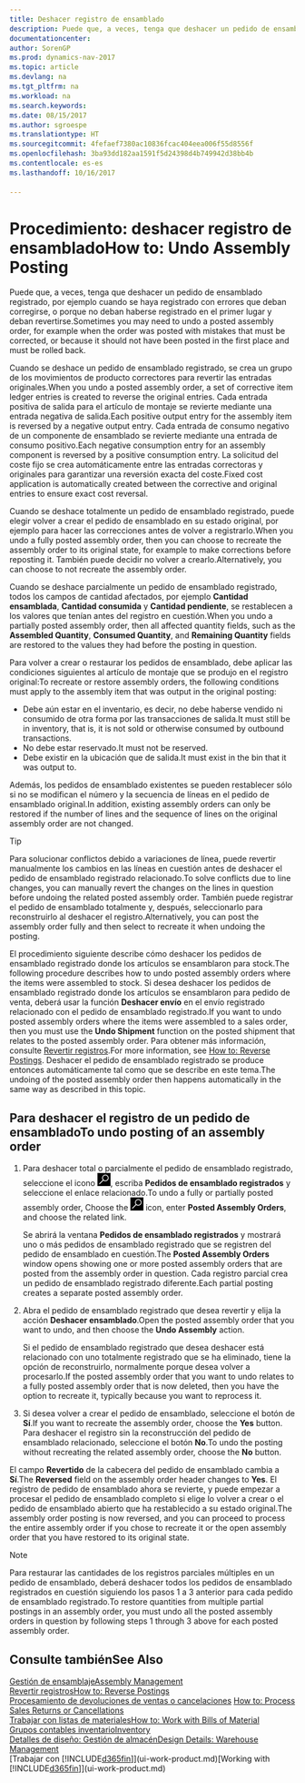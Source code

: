 ```yaml
---
title: Deshacer registro de ensamblado
description: Puede que, a veces, tenga que deshacer un pedido de ensamblado registrado, por ejemplo cuando se haya registrado con errores que deban corregirse, o porque no deban haberse registrado en el primer lugar y deban revertirse.
documentationcenter: 
author: SorenGP
ms.prod: dynamics-nav-2017
ms.topic: article
ms.devlang: na
ms.tgt_pltfrm: na
ms.workload: na
ms.search.keywords: 
ms.date: 08/15/2017
ms.author: sgroespe
ms.translationtype: HT
ms.sourcegitcommit: 4fefaef7380ac10836fcac404eea006f55d8556f
ms.openlocfilehash: 3ba93dd182aa1591f5d24398d4b749942d38bb4b
ms.contentlocale: es-es
ms.lasthandoff: 10/16/2017

---
```

# <a name="how-to-undo-assembly-posting"></a><span data-ttu-id="b968e-103">Procedimiento: deshacer registro de ensamblado</span><span class="sxs-lookup"><span data-stu-id="b968e-103">How to: Undo Assembly Posting</span></span>
<span data-ttu-id="b968e-104">Puede que, a veces, tenga que deshacer un pedido de ensamblado registrado, por ejemplo cuando se haya registrado con errores que deban corregirse, o porque no deban haberse registrado en el primer lugar y deban revertirse.</span><span class="sxs-lookup"><span data-stu-id="b968e-104">Sometimes you may need to undo a posted assembly order, for example when the order was posted with mistakes that must be corrected, or because it should not have been posted in the first place and must be rolled back.</span></span>

<span data-ttu-id="b968e-105">Cuando se deshace un pedido de ensamblado registrado, se crea un grupo de los movimientos de producto correctores para revertir las entradas originales.</span><span class="sxs-lookup"><span data-stu-id="b968e-105">When you undo a posted assembly order, a set of corrective item ledger entries is created to reverse the original entries.</span></span> <span data-ttu-id="b968e-106">Cada entrada positiva de salida para el artículo de montaje se revierte mediante una entrada negativa de salida.</span><span class="sxs-lookup"><span data-stu-id="b968e-106">Each positive output entry for the assembly item is reversed by a negative output entry.</span></span> <span data-ttu-id="b968e-107">Cada entrada de consumo negativo de un componente de ensamblado se revierte mediante una entrada de consumo positivo.</span><span class="sxs-lookup"><span data-stu-id="b968e-107">Each negative consumption entry for an assembly component is reversed by a positive consumption entry.</span></span> <span data-ttu-id="b968e-108">La solicitud del coste fijo se crea automáticamente entre las entradas correctoras y originales para garantizar una reversión exacta del coste.</span><span class="sxs-lookup"><span data-stu-id="b968e-108">Fixed cost application is automatically created between the corrective and original entries to ensure exact cost reversal.</span></span>  

<span data-ttu-id="b968e-109">Cuando se deshace totalmente un pedido de ensamblado registrado, puede elegir volver a crear el pedido de ensamblado en su estado original, por ejemplo para hacer las correcciones antes de volver a registrarlo.</span><span class="sxs-lookup"><span data-stu-id="b968e-109">When you undo a fully posted assembly order, then you can choose to recreate the assembly order to its original state, for example to make corrections before reposting it.</span></span> <span data-ttu-id="b968e-110">También puede decidir no volver a crearlo.</span><span class="sxs-lookup"><span data-stu-id="b968e-110">Alternatively, you can choose to not recreate the assembly order.</span></span>  

<span data-ttu-id="b968e-111">Cuando se deshace parcialmente un pedido de ensamblado registrado, todos los campos de cantidad afectados, por ejemplo **Cantidad ensamblada**, **Cantidad consumida** y **Cantidad pendiente**, se restablecen a los valores que tenían antes del registro en cuestión.</span><span class="sxs-lookup"><span data-stu-id="b968e-111">When you undo a partially posted assembly order, then all affected quantity fields, such as the **Assembled Quantity**, **Consumed Quantity**, and **Remaining Quantity** fields are restored to the values they had before the posting in question.</span></span>  

<span data-ttu-id="b968e-112">Para volver a crear o restaurar los pedidos de ensamblado, debe aplicar las condiciones siguientes al artículo de montaje que se produjo en el registro original:</span><span class="sxs-lookup"><span data-stu-id="b968e-112">To recreate or restore assembly orders, the following conditions must apply to the assembly item that was output in the original posting:</span></span>  

-   <span data-ttu-id="b968e-113">Debe aún estar en el inventario, es decir, no debe haberse vendido ni consumido de otra forma por las transacciones de salida.</span><span class="sxs-lookup"><span data-stu-id="b968e-113">It must still be in inventory, that is, it is not sold or otherwise consumed by outbound transactions.</span></span>  
-   <span data-ttu-id="b968e-114">No debe estar reservado.</span><span class="sxs-lookup"><span data-stu-id="b968e-114">It must not be reserved.</span></span>  
-   <span data-ttu-id="b968e-115">Debe existir en la ubicación que de salida.</span><span class="sxs-lookup"><span data-stu-id="b968e-115">It must exist in the bin that it was output to.</span></span>  

<span data-ttu-id="b968e-116">Además, los pedidos de ensamblado existentes se pueden restablecer sólo si no se modifican el número y la secuencia de líneas en el pedido de ensamblado original.</span><span class="sxs-lookup"><span data-stu-id="b968e-116">In addition, existing assembly orders can only be restored if the number of lines and the sequence of lines on the original assembly order are not changed.</span></span>  

> [!TIP]  
>  <span data-ttu-id="b968e-117">Para solucionar conflictos debido a variaciones de línea, puede revertir manualmente los cambios en las líneas en cuestión antes de deshacer el pedido de ensamblado registrado relacionado.</span><span class="sxs-lookup"><span data-stu-id="b968e-117">To solve conflicts due to line changes, you can manually revert the changes on the lines in question before undoing the related posted assembly order.</span></span> <span data-ttu-id="b968e-118">También puede registrar el pedido de ensamblado totalmente y, después, seleccionarlo para reconstruirlo al deshacer el registro.</span><span class="sxs-lookup"><span data-stu-id="b968e-118">Alternatively, you can post the assembly order fully and then select to recreate it when undoing the posting.</span></span>  

<span data-ttu-id="b968e-119">El procedimiento siguiente describe cómo deshacer los pedidos de ensamblado registrado donde los artículos se ensamblaron para stock.</span><span class="sxs-lookup"><span data-stu-id="b968e-119">The following procedure describes how to undo posted assembly orders where the items were assembled to stock.</span></span> <span data-ttu-id="b968e-120">Si desea deshacer los pedidos de ensamblado registrado donde los artículos se ensamblaron para pedido de venta, deberá usar la función **Deshacer envío** en el envío registrado relacionado con el pedido de ensamblado registrado.</span><span class="sxs-lookup"><span data-stu-id="b968e-120">If you want to undo posted assembly orders where the items were assembled to a sales order, then you must use the **Undo Shipment** function on the posted shipment that relates to the posted assembly order.</span></span> <span data-ttu-id="b968e-121">Para obtener más información, consulte [Revertir registros](finance-how-reverse-journal-posting.md).</span><span class="sxs-lookup"><span data-stu-id="b968e-121">For more information, see [How to: Reverse Postings](finance-how-reverse-journal-posting.md).</span></span> <span data-ttu-id="b968e-122">Deshacer el pedido de ensamblado registrado se produce entonces automáticamente tal como que se describe en este tema.</span><span class="sxs-lookup"><span data-stu-id="b968e-122">The undoing of the posted assembly order then happens automatically in the same way as described in this topic.</span></span>  

## <a name="to-undo-posting-of-an-assembly-order"></a><span data-ttu-id="b968e-123">Para deshacer el registro de un pedido de ensamblado</span><span class="sxs-lookup"><span data-stu-id="b968e-123">To undo posting of an assembly order</span></span>  
1.  <span data-ttu-id="b968e-124">Para deshacer total o parcialmente el pedido de ensamblado registrado, seleccione el icono ![Buscar página o informe](media/ui-search/search_small.png "icono Buscar página o informe"), escriba **Pedidos de ensamblado registrados** y seleccione el enlace relacionado.</span><span class="sxs-lookup"><span data-stu-id="b968e-124">To undo a fully or partially posted assembly order, Choose the ![Search for Page or Report](media/ui-search/search_small.png "Search for Page or Report icon") icon, enter **Posted Assembly Orders**, and choose the related link.</span></span>  

    <span data-ttu-id="b968e-125">Se abrirá la ventana **Pedidos de ensamblado registrados** y mostrará uno o más pedidos de ensamblado registrado que se registren del pedido de ensamblado en cuestión.</span><span class="sxs-lookup"><span data-stu-id="b968e-125">The **Posted Assembly Orders** window opens showing one or more posted assembly orders that are posted from the assembly order in question.</span></span> <span data-ttu-id="b968e-126">Cada registro parcial crea un pedido de ensamblado registrado diferente.</span><span class="sxs-lookup"><span data-stu-id="b968e-126">Each partial posting creates a separate posted assembly order.</span></span>  
2.  <span data-ttu-id="b968e-127">Abra el pedido de ensamblado registrado que desea revertir y elija la acción **Deshacer ensamblado**.</span><span class="sxs-lookup"><span data-stu-id="b968e-127">Open the posted assembly order that you want to undo, and then choose the **Undo Assembly** action.</span></span>  

    <span data-ttu-id="b968e-128">Si el pedido de ensamblado registrado que desea deshacer está relacionado con uno totalmente registrado que se ha eliminado, tiene la opción de reconstruirlo, normalmente porque desea volver a procesarlo.</span><span class="sxs-lookup"><span data-stu-id="b968e-128">If the posted assembly order that you want to undo relates to a fully posted assembly order that is now deleted, then you have the option to recreate it, typically because you want to reprocess it.</span></span>  
3.  <span data-ttu-id="b968e-129">Si desea volver a crear el pedido de ensamblado, seleccione el botón de **Sí**.</span><span class="sxs-lookup"><span data-stu-id="b968e-129">If you want to recreate the assembly order, choose the **Yes** button.</span></span> <span data-ttu-id="b968e-130">Para deshacer el registro sin la reconstrucción del pedido de ensamblado relacionado, seleccione el botón **No**.</span><span class="sxs-lookup"><span data-stu-id="b968e-130">To undo the posting without recreating the related assembly order, choose the **No** button.</span></span>  

<span data-ttu-id="b968e-131">El campo **Revertido** de la cabecera del pedido de ensamblado cambia a **Sí**.</span><span class="sxs-lookup"><span data-stu-id="b968e-131">The **Reversed** field on the assembly order header changes to **Yes**.</span></span> <span data-ttu-id="b968e-132">El registro de pedido de ensamblado ahora se revierte, y puede empezar a procesar el pedido de ensamblado completo si elige lo volver a crear o el pedido de ensamblado abierto que ha restablecido a su estado original.</span><span class="sxs-lookup"><span data-stu-id="b968e-132">The assembly order posting is now reversed, and you can proceed to process the entire assembly order if you chose to recreate it or the open assembly order that you have restored to its original state.</span></span>  

> [!NOTE]  
>  <span data-ttu-id="b968e-133">Para restaurar las cantidades de los registros parciales múltiples en un pedido de ensamblado, deberá deshacer todos los pedidos de ensamblado registrados en cuestión siguiendo los pasos 1 a 3 anterior para cada pedido de ensamblado registrado.</span><span class="sxs-lookup"><span data-stu-id="b968e-133">To restore quantities from multiple partial postings in an assembly order, you must undo all the posted assembly orders in question by following steps 1 through 3 above for each posted assembly order.</span></span>  

## <a name="see-also"></a><span data-ttu-id="b968e-134">Consulte también</span><span class="sxs-lookup"><span data-stu-id="b968e-134">See Also</span></span>  
[<span data-ttu-id="b968e-135">Gestión de ensamblaje</span><span class="sxs-lookup"><span data-stu-id="b968e-135">Assembly Management</span></span>](assembly-assemble-items.md)  
[<span data-ttu-id="b968e-136">Revertir registros</span><span class="sxs-lookup"><span data-stu-id="b968e-136">How to: Reverse Postings</span></span>](finance-how-reverse-journal-posting.md)  
<span data-ttu-id="b968e-137">[Procesamiento de devoluciones de ventas o cancelaciones](sales-how-process-sales-returns-cancellations.md)  </span><span class="sxs-lookup"><span data-stu-id="b968e-137">[How to: Process Sales Returns or Cancellations](sales-how-process-sales-returns-cancellations.md)  </span></span>  
[<span data-ttu-id="b968e-138">Trabajar con listas de materiales</span><span class="sxs-lookup"><span data-stu-id="b968e-138">How to: Work with Bills of Material</span></span>](inventory-how-work-BOMs.md)  
[<span data-ttu-id="b968e-139">Grupos contables inventario</span><span class="sxs-lookup"><span data-stu-id="b968e-139">Inventory</span></span>](inventory-manage-inventory.md)  
[<span data-ttu-id="b968e-140">Detalles de diseño: Gestión de almacén</span><span class="sxs-lookup"><span data-stu-id="b968e-140">Design Details: Warehouse Management</span></span>](design-details-warehouse-management.md)  
<span data-ttu-id="b968e-141">[Trabajar con [!INCLUDE[d365fin](includes/d365fin_md.md)]](ui-work-product.md)</span><span class="sxs-lookup"><span data-stu-id="b968e-141">[Working with [!INCLUDE[d365fin](includes/d365fin_md.md)]](ui-work-product.md)</span></span>

